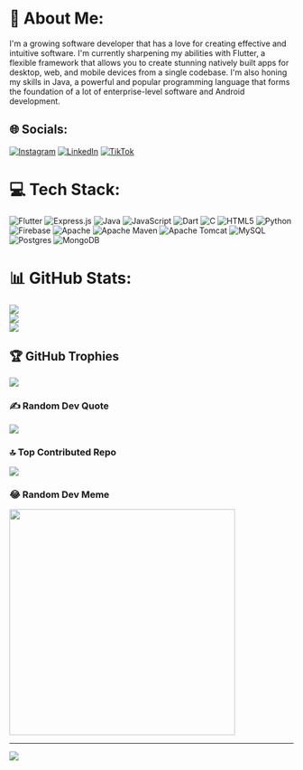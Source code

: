# 💫 About Me:
I'm a growing software developer that has a love for creating effective and intuitive software. I'm currently sharpening my abilities with Flutter, a flexible framework that allows you to create stunning natively built apps for desktop, web, and mobile devices from a single codebase. I'm also honing my skills in Java, a powerful and popular programming language that forms the foundation of a lot of enterprise-level software and Android development.


## 🌐 Socials:
[![Instagram](https://img.shields.io/badge/Instagram-%23E4405F.svg?logo=Instagram&logoColor=white)](https://instagram.com/aayush__pandey) [![LinkedIn](https://img.shields.io/badge/LinkedIn-%230077B5.svg?logo=linkedin&logoColor=white)](https://linkedin.com/in/aayush-pandey-a4b413263) [![TikTok](https://img.shields.io/badge/TikTok-%23000000.svg?logo=TikTok&logoColor=white)](https://tiktok.com/@AayushxMUFC) 

# 💻 Tech Stack:
![Flutter](https://img.shields.io/badge/Flutter-%2302569B.svg?style=flat&logo=Flutter&logoColor=white) ![Express.js](https://img.shields.io/badge/express.js-%23404d59.svg?style=flat&logo=express&logoColor=%2361DAFB) ![Java](https://img.shields.io/badge/java-%23ED8B00.svg?style=flat&logo=openjdk&logoColor=white) ![JavaScript](https://img.shields.io/badge/javascript-%23323330.svg?style=flat&logo=javascript&logoColor=%23F7DF1E) ![Dart](https://img.shields.io/badge/dart-%230175C2.svg?style=flat&logo=dart&logoColor=white) ![C](https://img.shields.io/badge/c-%2300599C.svg?style=flat&logo=c&logoColor=white) ![HTML5](https://img.shields.io/badge/html5-%23E34F26.svg?style=flat&logo=html5&logoColor=white) ![Python](https://img.shields.io/badge/python-3670A0?style=flat&logo=python&logoColor=ffdd54) ![Firebase](https://img.shields.io/badge/firebase-%23039BE5.svg?style=flat&logo=firebase) ![Apache](https://img.shields.io/badge/apache-%23D42029.svg?style=flat&logo=apache&logoColor=white) ![Apache Maven](https://img.shields.io/badge/Apache%20Maven-C71A36?style=flat&logo=Apache%20Maven&logoColor=white) ![Apache Tomcat](https://img.shields.io/badge/apache%20tomcat-%23F8DC75.svg?style=flat&logo=apache-tomcat&logoColor=black) ![MySQL](https://img.shields.io/badge/mysql-4479A1.svg?style=flat&logo=mysql&logoColor=white) ![Postgres](https://img.shields.io/badge/postgres-%23316192.svg?style=flat&logo=postgresql&logoColor=white) ![MongoDB](https://img.shields.io/badge/MongoDB-%234ea94b.svg?style=flat&logo=mongodb&logoColor=white)
# 📊 GitHub Stats:
![](https://github-readme-stats.vercel.app/api?username=AayushPandeyy&theme=dark&hide_border=false&include_all_commits=true&count_private=true)<br/>
![](https://github-readme-streak-stats.herokuapp.com/?user=AayushPandeyy&theme=dark&hide_border=false)<br/>
![](https://github-readme-stats.vercel.app/api/top-langs/?username=AayushPandeyy&theme=dark&hide_border=false&include_all_commits=true&count_private=true&layout=compact)

## 🏆 GitHub Trophies
![](https://github-profile-trophy.vercel.app/?username=AayushPandeyy&theme=radical&no-frame=false&no-bg=true&margin-w=4)

### ✍️ Random Dev Quote
![](https://quotes-github-readme.vercel.app/api?type=horizontal&theme=radical)

### 🔝 Top Contributed Repo
![](https://github-contributor-stats.vercel.app/api?username=AayushPandeyy&limit=5&theme=dark&combine_all_yearly_contributions=true)

### 😂 Random Dev Meme
<img src='https://memer-new.vercel.app/' style="height: 400px;"/>

---
[![](https://visitcount.itsvg.in/api?id=AayushPandeyy&icon=0&color=0)](https://visitcount.itsvg.in)

<!-- Proudly created with GPRM ( https://gprm.itsvg.in ) -->
